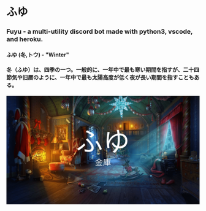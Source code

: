 # **ふゆ**

### Fuyu - a multi-utility discord bot made with python3, vscode, and heroku.
#### ふゆ (冬,トウ) - "Winter"
#### 冬（ふゆ）は、四季の一つ。一般的に、一年中で最も寒い期間を指すが、二十四節気や旧暦のように、一年中で最も太陽高度が低く夜が長い期間を指すこともある。


<img src="assets/repo.png">